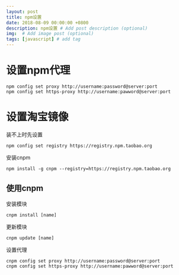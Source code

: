 ```yaml
---
layout: post
title: npm设置
date: 2018-08-09 00:00:00 +0800
description: npm设置 # Add post description (optional)
img:  # Add image post (optional)
tags: [javascript] # add tag
---
```

# 设置npm代理

```
npm config set proxy http://username:password@server:port
npm config set https-proxy http://username:pawword@server:port
```

# 设置淘宝镜像

装不上时先设置
```
npm config set registry https://registry.npm.taobao.org 
```
安装cnpm
```
npm install -g cnpm --registry=https://registry.npm.taobao.org
```
## 使用cnpm
安装模块
```
cnpm install [name]
```
更新模块
```
cnpm update [name]
```
设置代理
```
cnpm config set proxy http://username:password@server:port
cnpm config set https-proxy http://username:pawword@server:port
```
